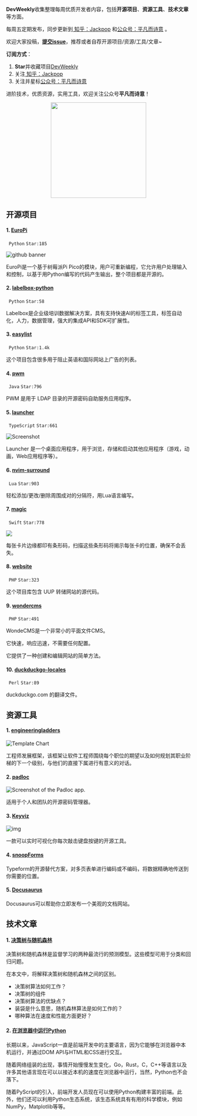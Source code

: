 **DevWeekly**收集整理每周优质开发者内容，包括**开源项目**、**资源工具**、**技术文章**等方面。

每周五定期发布，同步更新到<a href="https://www.zhihu.com/people/sharetechlee/activities">
知乎：Jackpop</a> 和<a href="https://mp.weixin.qq.com/s/hTZAGgkiMS0XPZ9OHQxFJg" rel="nofollow">公众号：平凡而诗意</a> 。

欢迎大家投稿，**[提交issue](https://github.com/Jackpopc/DevWeekly/issues)**，推荐或者自荐开源项目/资源/工具/文章~

**订阅方式**：

1. **Star**并收藏项目[DevWeekly](https://github.com/Jackpopc/DevWeekly)
2. 关注<a href="https://www.zhihu.com/people/sharetechlee/activities">
   知乎：Jackpop</a>
3. 关注并星标<a href="https://mp.weixin.qq.com/s/hTZAGgkiMS0XPZ9OHQxFJg" rel="nofollow">公众号：平凡而诗意</a>  

进阶技术，优质资源，实用工具，欢迎关注公众号**平凡而诗意**！

<p align="center">
    <img src="https://s1.ax1x.com/2022/07/10/jsCAdH.jpg" width="260" height="260"></img>
</p>

## 开源项目

#### 1. [EuroPi](https://github.com/Allen-Synthesis/EuroPi)

` Python` `Star:185`

![github banner](https://picd.zhimg.com/80/v2-0c6d6045c6df04c0f2bd12bcccb18ce9_720w.png?source=d16d100b)

EuroPi是一个基于树莓派Pi Pico的模块，用户可重新编程，它允许用户处理输入和控制，以基于用Python编写的代码产生输出，整个项目都是开源的。

#### 2. [labelbox-python](https://github.com/Labelbox/labelbox-python)

` Python` `Star:58`

Labelbox是企业级培训数据解决方案，具有支持快速AI的标签工具，标签自动化，人力，数据管理，强大的集成API和SDK可扩展性。

#### 3. [easylist](https://github.com/easylist/easylist)

` Python` `Star:1.4k`

这个项目包含很多用于阻止英语和国际网站上广告的列表。

#### 4. [pwm](https://github.com/pwm-project/pwm)

` Java` `Star:796`

PWM 是用于 LDAP 目录的开源密码自助服务应用程序。

#### 5. [launcher](https://github.com/FlashpointProject/launcher)

` TypeScript` `Star:661`

![Screenshot](https://pic1.zhimg.com/80/v2-123d525934fb00c215c6b9ff63eed1a5_720w.png?source=d16d100b)

Launcher 是一个桌面应用程序，用于浏览，存储和启动其他应用程序（游戏，动画，Web应用程序等）。

#### 6. [nvim-surround](https://github.com/kylechui/nvim-surround)

` Lua` `Star:903`

轻松添加/更改/删除周围成对的分隔符，用Lua语言编写。

#### 7. [magic](https://github.com/nettlep/magic)

` Swift` `Star:778`

![](https://picd.zhimg.com/80/v2-9c32fda71bae86cc6cae67c6c32a228d_720w.png?source=d16d100b)

每张卡片边缘都印有条形码，扫描这些条形码将揭示每张卡的位置，确保不会丢失。

#### 8. [website](https://github.com/uup-dump/website)

` PHP` `Star:323`

这个项目库包含 UUP 转储网站的源代码。

#### 9. [wondercms](https://github.com/robiso/wondercms)

` PHP` `Star:491`

WondeCMS是一个非常小的平面文件CMS。

它快速，响应迅速，不需要任何配置。

它提供了一种创建和编辑网站的简单方法。

#### 10. [duckduckgo-locales](https://github.com/duckduckgo/duckduckgo-locales)

` Perl` `Star:89`

duckduckgo.com 的翻译文件。

## 资源工具

#### 1. [engineeringladders](https://github.com/jorgef/engineeringladders)

![Template Chart](https://pic1.zhimg.com/80/v2-80ed20e1accc4ce9548cd1da001f8d1f_720w.png?source=d16d100b)

工程师发展框架，该框架让软件工程师围绕每个职位的期望以及如何规划其职业阶梯的下一个级别，与他们的直接下属进行有意义的对话。

#### 2. [padloc](https://github.com/padloc/padloc)

![Screenshot of the Padloc app.](https://picd.zhimg.com/80/v2-3040d40f4cca02514b22452f76b04caf_720w.png?source=d16d100b)

适用于个人和团队的开源密码管理器。

#### 3. [Keyviz](https://mularahul.github.io/keyviz/)

![img](https://picd.zhimg.com/80/v2-8190aa490062474db9434290eea82986_720w.png?source=d16d100b)

一款可以实时可视化你每次敲击键盘按键的开源工具。

#### 4. [snoopForms](https://snoopforms.com/)

Typeform的开源替代方案，对多页表单进行编码或不编码，将数据精确地传送到你需要的位置。

#### 5. [Docusaurus ](https://docusaurus.io/docs)

Docusaurus可以帮助你立即发布一个美观的文档网站。

## 技术文章

#### 1. [决策树与随机森林](https://www.kdnuggets.com/2022/08/decision-trees-random-forests-explained.html?utm_source=rss&utm_medium=rss&utm_campaign=decision-trees-vs-random-forests-explained)

决策树和随机森林是监督学习的两种最流行的预测模型。这些模型可用于分类和回归问题。

在本文中，将解释决策树和随机森林之间的区别。

- 决策树算法如何工作？
- 决策树的组件
- 决策树算法的优缺点？
- 装袋是什么意思，随机森林算法是如何工作的？
- 哪种算法在速度和性能方面更好？

#### 2. [在浏览器中运行Python](https://blog.logrocket.com/pyscript-run-python-browser/)

长期以来，JavaScript一直是前端开发中的主要语言，因为它能够在浏览器中本机运行，并通过DOM API与HTML和CSS进行交互。

随着网络组装的出现，事情开始慢慢发生变化，Go，Rust，C，C++等语言以及许多其他语言现在可以以接近本机的速度在浏览器中运行，当然，Python也不会落下。

随着PyScript的引入，前端开发人员现在可以使用Python构建丰富的前端。此外，他们还可以利用Python生态系统，该生态系统具有有用的科学模块，例如NumPy，Matplotlib等等。

 

